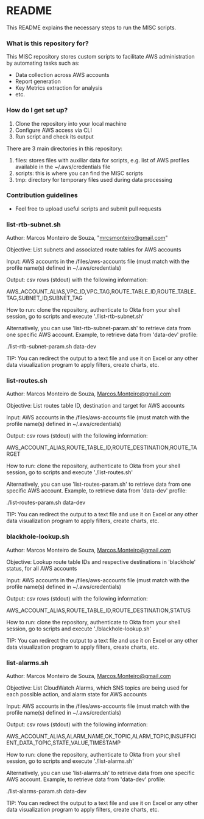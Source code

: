 # README #

This README explains the necessary steps to run the MISC scripts.

### What is this repository for? ###

This MISC repository stores custom scripts to facilitate AWS administration by automating tasks such as:

* Data collection across AWS accounts
* Report generation
* Key Metrics extraction for analysis
* etc.

### How do I get set up? ###

1. Clone the repository into your local machine
2. Configure AWS access via CLI
3. Run script and check its output

There are 3 main directories in this repository:

1. files: stores files with auxiliar data for scripts, e.g. list of AWS profiles available in the ~/.aws/credentials file
2. scripts: this is where you can find the MISC scripts
3. tmp: directory for temporary files used during data processing

### Contribution guidelines ###

* Feel free to upload useful scripts and submit pull requests

### list-rtb-subnet.sh ###

Author: Marcos Monteiro de Souza, "<mrcsmonteiro@gmail.com>"

Objective: List subnets and associated route tables for AWS accounts

Input: AWS accounts in the /files/aws-accounts file (must match with the profile name(s) defined in ~/.aws/credentials)

Output: csv rows (stdout) with the following information:

AWS_ACCOUNT_ALIAS,VPC_ID,VPC_TAG,ROUTE_TABLE_ID,ROUTE_TABLE_TAG,SUBNET_ID,SUBNET_TAG

How to run: clone the repository, authenticate to Okta from your shell session, go to scripts and execute './list-rtb-subnet.sh'

Alternatively, you can use 'list-rtb-subnet-param.sh' to retrieve data from one specific AWS account. Example, to retrieve data from 'data-dev' profile:

./list-rtb-subnet-param.sh data-dev

TIP: You can redirect the output to a text file and use it on Excel or any other data visualization program to apply filters, create charts, etc.

### list-routes.sh ###

Author: Marcos Monteiro de Souza, <Marcos.Monteiro@gmail.com>

Objective: List routes table ID, destination and target for AWS accounts

Input: AWS accounts in the /files/aws-accounts file (must match with the profile name(s) defined in ~/.aws/credentials)

Output: csv rows (stdout) with the following information:

AWS_ACCOUNT_ALIAS,ROUTE_TABLE_ID,ROUTE_DESTINATION,ROUTE_TARGET

How to run: clone the repository, authenticate to Okta from your shell session, go to scripts and execute './list-routes.sh'

Alternatively, you can use 'list-routes-param.sh' to retrieve data from one specific AWS account. Example, to retrieve data from 'data-dev' profile:

./list-routes-param.sh data-dev

TIP: You can redirect the output to a text file and use it on Excel or any other data visualization program to apply filters, create charts, etc.

### blackhole-lookup.sh ###

Author: Marcos Monteiro de Souza, <Marcos.Monteiro@gmail.com>

Objective: Lookup route table IDs and respective destinations in 'blackhole' status, for all AWS accounts

Input: AWS accounts in the /files/aws-accounts file (must match with the profile name(s) defined in ~/.aws/credentials)

Output: csv rows (stdout) with the following information:

AWS_ACCOUNT_ALIAS,ROUTE_TABLE_ID,ROUTE_DESTINATION,STATUS

How to run: clone the repository, authenticate to Okta from your shell session, go to scripts and execute './blackhole-lookup.sh'

TIP: You can redirect the output to a text file and use it on Excel or any other data visualization program to apply filters, create charts, etc.

### list-alarms.sh ###

Author: Marcos Monteiro de Souza, <Marcos.Monteiro@gmail.com>

Objective: List CloudWatch Alarms, which SNS topics are being used for each possible action, and alarm state for AWS accounts

Input: AWS accounts in the /files/aws-accounts file (must match with the profile name(s) defined in ~/.aws/credentials)

Output: csv rows (stdout) with the following information:

AWS_ACCOUNT_ALIAS,ALARM_NAME,OK_TOPIC,ALARM_TOPIC,INSUFFICIENT_DATA_TOPIC,STATE_VALUE,TIMESTAMP

How to run: clone the repository, authenticate to Okta from your shell session, go to scripts and execute './list-alarms.sh'

Alternatively, you can use 'list-alarms.sh' to retrieve data from one specific AWS account. Example, to retrieve data from 'data-dev' profile:

./list-alarms-param.sh data-dev

TIP: You can redirect the output to a text file and use it on Excel or any other data visualization program to apply filters, create charts, etc.
